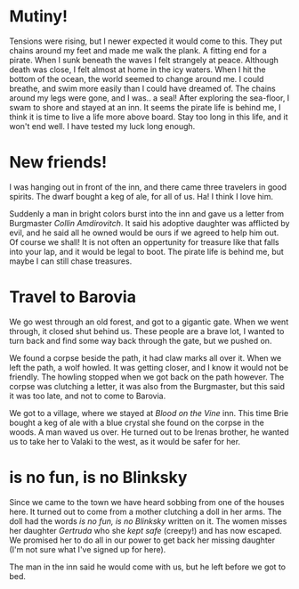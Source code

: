 
# Mutiny!
Tensions were rising, but I newer expected it would come to this. 
They put chains around my feet and made me walk the plank. 
A fitting end for a pirate. 
When I sunk beneath the waves I felt strangely at peace.
Although death was close, I felt almost at home in the icy waters. 
When I hit the bottom of the ocean, the world seemed to change around me. 
I could breathe, and swim more easily than I could have dreamed of. 
The chains around my legs were gone, and I was.. a seal!
After exploring the sea-floor, I swam to shore and stayed at an inn. 
It seems the pirate life is behind me, I think it is time to live a life more above board. 
Stay too long in this life, and it won't end well.
I have tested my luck long enough. 

# New friends!
I was hanging out in front of the inn, and there came three travelers in good spirits. 
The dwarf bought a keg of ale, for all of us. 
Ha! I think I love him. 

Suddenly a man in bright colors burst into the inn and gave us a letter from Burgmaster *Collin Amdirovitch*. 
It said his adoptive daughter was afflicted by evil, and he said all he owned would be ours if we agreed to help him out. 
Of course we shall! 
It is not often an oppertunity for treasure like that falls into your lap, and it would be legal to boot. 
The pirate life is behind me, but maybe I can still chase treasures. 

# Travel to Barovia
We go west through an old forest, and got to a gigantic gate.
When we went through, it closed shut behind us. 
These people are a brave lot, I wanted to turn back and find some way back through the gate, but we pushed on. 

We found a corpse beside the path, it had claw marks all over it. 
When we left the path, a wolf howled. 
It was getting closer, and I know it would not be friendly. 
The howling stopped when we got back on the path however. 
The corpse was clutching a letter, it was also from the Burgmaster, but this said it was too late, and not to come to Barovia. 

We got to a village, where we stayed at *Blood on the Vine* inn. 
This time Brie bought a keg of ale with a blue crystal she found on the corpse in the woods. 
A man waved us over.
He turned out to be Irenas brother, he wanted us to take her to Valaki to the west, as it would be safer for her. 

# is no fun, is no Blinksky
Since we came to the town we have heard sobbing from one of the houses here.
It turned out to come from a mother clutching a doll in her arms. 
The doll had the words *is no fun, is no Blinksky* written on it. 
The women misses her daughter *Gertruda* who she *kept safe* (creepy!) and has now escaped. 
We promised her to do all in our power to get back her missing daughter (I'm not sure what I've signed up for here). 

The man in the inn said he would come with us, but he left before we got to bed. 

